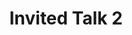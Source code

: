 ---
sequence_id: 5
speaker: Aaron Roth
title: Invited Talk 2
time: 1100
#affil: 
webpage: https://www.cis.upenn.edu/~aaroth/
#abstract: TBD
---
